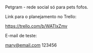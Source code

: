 Petgram - rede social só para pets fofos.

Link para o planejamento no Trello: 

https://trello.com/b/WATlxZmv

E-mail de teste: 

mary@email.com
123456
